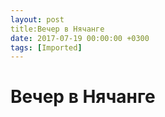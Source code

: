 ```yaml
---
layout: post
title:Вечер в Нячанге
date: 2017-07-19 00:00:00 +0300
tags: [Imported]
---
```

# Вечер в Нячанге

